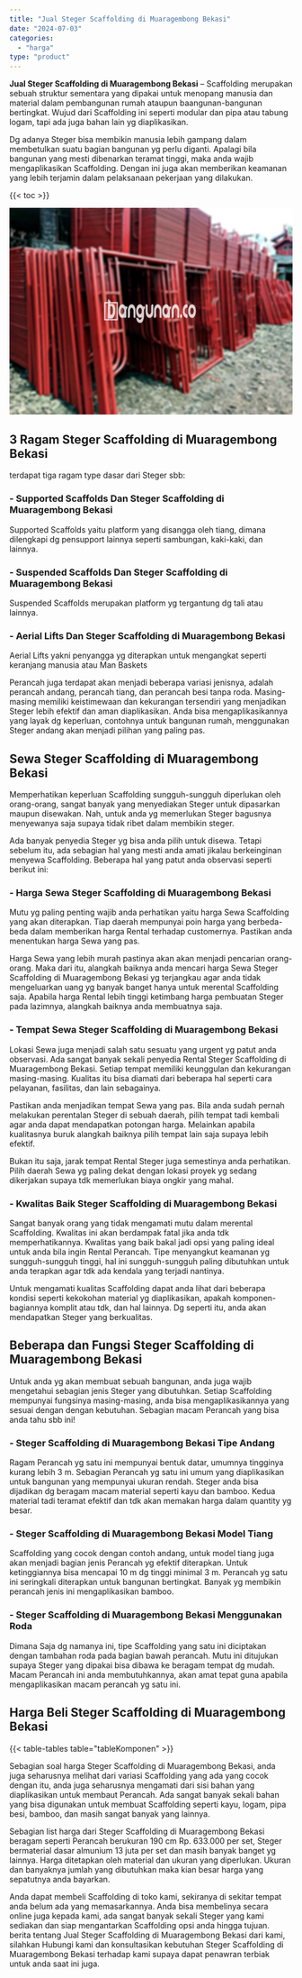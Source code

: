 ```yaml
---
title: "Jual Steger Scaffolding di Muaragembong Bekasi"
date: "2024-07-03"
categories: 
  - "harga"
type: "product"
---
```


**Jual Steger Scaffolding di Muaragembong Bekasi** – Scaffolding merupakan sebuah struktur sementara yang dipakai untuk menopang manusia dan material dalam pembangunan rumah ataupun baangunan-bangunan bertingkat. Wujud dari Scaffolding ini seperti modular dan pipa atau tabung logam, tapi ada juga bahan lain yg diaplikasikan.

Dg adanya Steger bisa membikin manusia lebih gampang dalam membetulkan suatu bagian bangunan yg perlu diganti. Apalagi bila bangunan yang mesti dibenarkan teramat tinggi, maka anda wajib mengaplikasikan Scaffolding. Dengan ini juga akan memberikan keamanan yang lebih terjamin dalam pelaksanaan pekerjaan yang dilakukan.

{{< toc >}}

![Jual Steger Scaffolding di Muaragembong Bekasi](/images/sewa-scaffolding-steger-08.png)

## 3 Ragam Steger Scaffolding di Muaragembong Bekasi

terdapat tiga ragam type dasar dari Steger sbb:

### \- Supported Scaffolds Dan Steger Scaffolding di Muaragembong Bekasi

Supported Scaffolds yaitu platform yang disangga oleh tiang, dimana dilengkapi dg pensupport lainnya seperti sambungan, kaki-kaki, dan lainnya.

### \- Suspended Scaffolds Dan Steger Scaffolding di Muaragembong Bekasi

Suspended Scaffolds merupakan platform yg tergantung dg tali atau lainnya.

### \- Aerial Lifts Dan Steger Scaffolding di Muaragembong Bekasi

Aerial Lifts yakni penyangga yg diterapkan untuk mengangkat seperti keranjang manusia atau Man Baskets

Perancah juga terdapat akan menjadi beberapa variasi jenisnya, adalah perancah andang, perancah tiang, dan perancah besi tanpa roda. Masing-masing memiliki keistimewaan dan kekurangan tersendiri yang menjadikan Steger lebih efektif dan aman diaplikasikan. Anda bisa mengaplikasikannya yang layak dg keperluan, contohnya untuk bangunan rumah, menggunakan Steger andang akan menjadi pilihan yang paling pas.

## Sewa Steger Scaffolding di Muaragembong Bekasi

Memperhatikan keperluan Scaffolding sungguh-sungguh diperlukan oleh orang-orang, sangat banyak yang menyediakan Steger untuk dipasarkan maupun disewakan. Nah, untuk anda yg memerlukan Steger bagusnya menyewanya saja supaya tidak ribet dalam membikin steger.

Ada banyak penyedia Steger yg bisa anda pilih untuk disewa. Tetapi sebelum itu, ada sebagian hal yang mesti anda amati jikalau berkeinginan menyewa Scaffolding. Beberapa hal yang patut anda observasi seperti berikut ini:

### \- Harga Sewa Steger Scaffolding di Muaragembong Bekasi

Mutu yg paling penting wajib anda perhatikan yaitu harga Sewa Scaffolding yang akan diterapkan. Tiap daerah mempunyai poin harga yang berbeda-beda dalam memberikan harga Rental terhadap customernya. Pastikan anda menentukan harga Sewa yang pas.

Harga Sewa yang lebih murah pastinya akan akan menjadi pencarian orang-orang. Maka dari itu, alangkah baiknya anda mencari harga Sewa Steger Scaffolding di Muaragembong Bekasi yg terjangkau agar anda tidak mengeluarkan uang yg banyak banget hanya untuk merental Scaffolding saja. Apabila harga Rental lebih tinggi ketimbang harga pembuatan Steger pada lazimnya, alangkah baiknya anda membuatnya saja.

### \- Tempat Sewa Steger Scaffolding di Muaragembong Bekasi

Lokasi Sewa juga menjadi salah satu sesuatu yang urgent yg patut anda observasi. Ada sangat banyak sekali penyedia Rental Steger Scaffolding di Muaragembong Bekasi. Setiap tempat memiliki keunggulan dan kekurangan masing-masing. Kualitas itu bisa diamati dari beberapa hal seperti cara pelayanan, fasilitas, dan lain sebagainya.

Pastikan anda menjadikan tempat Sewa yang pas. Bila anda sudah pernah melakukan perentalan Steger di sebuah daerah, pilih tempat tadi kembali agar anda dapat mendapatkan potongan harga. Melainkan apabila kualitasnya buruk alangkah baiknya pilih tempat lain saja supaya lebih efektif.

Bukan itu saja, jarak tempat Rental Steger juga semestinya anda perhatikan. Pilih daerah Sewa yg paling dekat dengan lokasi proyek yg sedang dikerjakan supaya tdk memerlukan biaya ongkir yang mahal.

### \- Kwalitas Baik Steger Scaffolding di Muaragembong Bekasi

Sangat banyak orang yang tidak mengamati mutu dalam merental Scaffolding. Kwalitas ini akan berdampak fatal jika anda tdk memperhatikannya. Kwalitas yang baik bakal jadi opsi yang paling ideal untuk anda bila ingin Rental Perancah. Tipe menyangkut keamanan yg sungguh-sungguh tinggi, hal ini sungguh-sungguh paling dibutuhkan untuk anda terapkan agar tdk ada kendala yang terjadi nantinya.

Untuk mengamati kualitas Scaffolding dapat anda lihat dari beberapa kondisi seperti kekokohan material yg diaplikasikan, apakah komponen-bagiannya komplit atau tdk, dan hal lainnya. Dg seperti itu, anda akan mendapatkan Steger yang berkualitas.

## Beberapa dan Fungsi Steger Scaffolding di Muaragembong Bekasi

Untuk anda yg akan membuat sebuah bangunan, anda juga wajib mengetahui sebagian jenis Steger yang dibutuhkan. Setiap Scaffolding mempunyai fungsinya masing-masing, anda bisa mengaplikasikannya yang sesuai dengan dengan kebutuhan. Sebagian macam Perancah yang bisa anda tahu sbb ini!

### \- Steger Scaffolding di Muaragembong Bekasi Tipe Andang

Ragam Perancah yg satu ini mempunyai bentuk datar, umumnya tingginya kurang lebih 3 m. Sebagian Perancah yg satu ini umum yang diaplikasikan untuk bangunan yang mempunyai ukuran rendah. Steger anda bisa dijadikan dg beragam macam material seperti kayu dan bamboo. Kedua material tadi teramat efektif dan tdk akan memakan harga dalam quantity yg besar.

### \- Steger Scaffolding di Muaragembong Bekasi Model Tiang

Scaffolding yang cocok dengan contoh andang, untuk model tiang juga akan menjadi bagian jenis Perancah yg efektif diterapkan. Untuk ketinggiannya bisa mencapai 10 m dg tinggi minimal 3 m. Perancah yg satu ini seringkali diterapkan untuk bangunan bertingkat. Banyak yg membikin perancah jenis ini mengaplikasikan bamboo.

### \- Steger Scaffolding di Muaragembong Bekasi Menggunakan Roda

Dimana Saja dg namanya ini, tipe Scaffolding yang satu ini diciptakan dengan tambahan roda pada bagian bawah perancah. Mutu ini ditujukan supaya Steger yang dipakai bisa dibawa ke beragam tempat dg mudah. Macam Perancah ini anda membutuhkannya, akan amat tepat guna apabila mengaplikasikan macam perancah yg satu ini.

## Harga Beli Steger Scaffolding di Muaragembong Bekasi

{{< table-tables table="tableKomponen" >}}

Sebagian soal harga Steger Scaffolding di Muaragembong Bekasi, anda juga seharusnya melihat dari variasi Scaffolding yang ada yang cocok dengan itu, anda juga seharusnya mengamati dari sisi bahan yang diaplikasikan untuk membaut Perancah. Ada sangat banyak sekali bahan yang bisa digunakan untuk membuat Scaffolding seperti kayu, logam, pipa besi, bamboo, dan masih sangat banyak yang lainnya.

Sebagian list harga dari Steger Scaffolding di Muaragembong Bekasi beragam seperti Perancah berukuran 190 cm Rp. 633.000 per set, Steger bermaterial dasar almunium 13 juta per set dan masih banyak banget yg lainnya. Harga ditetapkan oleh material dan ukuran yang diperlukan. Ukuran dan banyaknya jumlah yang dibutuhkan maka kian besar harga yang sepatutnya anda bayarkan.

Anda dapat membeli Scaffolding di toko kami, sekiranya di sekitar tempat anda belum ada yang memasarkannya. Anda bisa membelinya secara online juga kepada kami, ada sangat banyak sekali Steger yang kami sediakan dan siap mengantarkan Scaffolding opsi anda hingga tujuan. berita tentang Jual Steger Scaffolding di Muaragembong Bekasi dari kami, silahkan Hubungi kami dan konsultasikan kebutuhan Steger Scaffolding di Muaragembong Bekasi terhadap kami supaya dapat penawran terbiak untuk anda saat ini juga.
